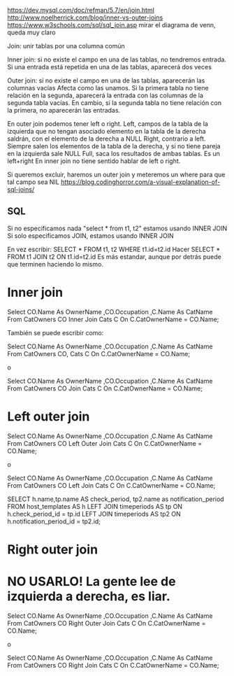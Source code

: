 https://dev.mysql.com/doc/refman/5.7/en/join.html
http://www.noelherrick.com/blog/inner-vs-outer-joins
https://www.w3schools.com/sql/sql_join.asp
  mirar el diagrama de venn, queda muy claro

Join: unir tablas por una columna común

Inner join: si no existe el campo en una de las tablas, no tendremos entrada.
Si una entrada está repetida en una de las tablas, aparecerá dos veces

Outer join: si no existe el campo en una de las tablas, aparecerán las columnas vacías
Afecta como las unamos. Si la primera tabla no tiene relación en la segunda, aparecerá la entrada con las columnas de la segunda tabla vacías.
En cambio, si la segunda tabla no tiene relación con la primera, no aparecerán las entradas.

En outer join podemos tener left o right.
  Left, campos de la tabla de la izquierda que no tengan asociado elemento en la tabla de la derecha saldrán, con el elemento de la derecha a NULL
  Right, contrario a left. Siempre salen los elementos de la tabla de la derecha, y si no tiene pareja en la izquierda sale NULL
  Full, saca los resultados de ambas tablas. Es un left+right
En inner join no tiene sentido hablar de left o right.

Si queremos excluir, haremos un outer join y meteremos un where para que tal campo sea NIL
https://blog.codinghorror.com/a-visual-explanation-of-sql-joins/


## SQL ## 

Si no especificamos nada "select * from t1, t2" estamos usando INNER JOIN
Si solo especificamos JOIN, estamos usando INNER JOIN

En vez escribir:
SELECT * FROM t1, t2 WHERE t1.id=t2.id
Hacer
SELECT * FROM t1 JOIN t2 ON t1.id=t2.id
Es más estandar, aunque por detrás puede que terminen haciendo lo mismo.

# Inner join 
Select CO.Name As OwnerName ,CO.Occupation ,C.Name As CatName
  From CatOwners CO Inner Join Cats C
  On C.CatOwnerName = CO.Name;

También se puede escribir como:

Select CO.Name As OwnerName ,CO.Occupation ,C.Name As CatName
  From CatOwners CO, Cats C
  On C.CatOwnerName = CO.Name;

o

Select CO.Name As OwnerName ,CO.Occupation ,C.Name As CatName
  From CatOwners CO Join Cats C
  On C.CatOwnerName = CO.Name;


# Left outer join
Select CO.Name As OwnerName ,CO.Occupation ,C.Name As CatName
  From CatOwners CO Left Outer Join Cats C
  On C.CatOwnerName = CO.Name;

o

Select CO.Name As OwnerName ,CO.Occupation ,C.Name As CatName
  From CatOwners CO Left Join Cats C
  On C.CatOwnerName = CO.Name;

SELECT h.name,tp.name AS check_period, tp2.name as notification_period
FROM 
host_templates AS h 
LEFT JOIN timeperiods AS tp 
  ON h.check_period_id = tp.id
LEFT JOIN timeperiods AS tp2 
  ON h.notification_period_id = tp2.id;



# Right outer join
# NO USARLO! La gente lee de izquierda a derecha, es liar.
Select CO.Name As OwnerName ,CO.Occupation ,C.Name As CatName
  From CatOwners CO Right Outer Join Cats C
  On C.CatOwnerName = CO.Name;

o

Select CO.Name As OwnerName ,CO.Occupation ,C.Name As CatName
  From CatOwners CO Right Join Cats C
  On C.CatOwnerName = CO.Name;
